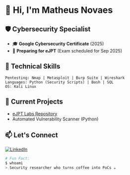 # 👋 Hi, I'm Matheus Novaes

## 🛡️ Cybersecurity Specialist  
- 🎓 **Google Cybersecurity Certificate** (2025)  
- 🎯 **Preparing for eJPT** (Exam scheduled for Sep 2025)   

## 🔧 Technical Skills  
```
Pentesting: Nmap | Metasploit | Burp Suite | Wireshark  
Languages: Python (Security Scripts) | Bash | SQL  
OS: Kali Linux 
```

## 🚀 Current Projects  
- [eJPT Labs Repository](https://github.com/ChunaFly/Labs-INE-eJPT)   
- Automated Vulnerability Scanner (Python)  

## 📫 Let's Connect  
[![LinkedIn](https://img.shields.io/badge/LinkedIn-0077B5?style=for-the-badge&logo=linkedin)](https://www.linkedin.com/in/matheuscybersec/)   

```bash
# Fun Fact:  
$ whoami  
> Security researcher who turns coffee into PoCs ☕
```
